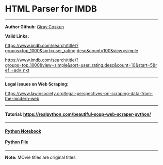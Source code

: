 # HTML Parser for IMDB
---
**Author Github:** [Giray Coskun](https://github.com/giraycoskun)

**Valid Links:**

https://www.imdb.com/search/title/?groups=top_1000&sort=user_rating,desc&count=100&view=simple

https://www.imdb.com/search/title/?groups=top_1000&view=simple&sort=user_rating,desc&count=10&start=5&ref_=adv_nxt

---
**Legal issues on Web Scraping:**

https://www.lawinsociety.org/legal-perspectives-on-scraping-data-from-the-modern-web

---

#### Tutorial: https://realpython.com/beautiful-soup-web-scraper-python/

---

#### [Python Notebook](https://github.com/giraycoskun/IMDB-HTML-Parser/blob/master/IMDB_HTML_Parser.ipynb)
#### [Python File](https://github.com/giraycoskun/IMDB-HTML-Parser/blob/master/IMDB_HTML_Parser.py)
---
**Note:** MOvie titles are original titles